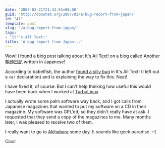 ```yaml
---
date: '2007-03-21T21:43:55+00:00'
guid: 'http://docwhat.org/2007/03/a-bug-report-from-japan/'
id: "41"
template: post
slug: '/a-bug-report-from-japan/'
tags:
- 'It''s All Text!'
title: 'A bug report from Japan...'
---
```


Wow! I found a blog post talking about
[It's All Text!](http://addons.mozilla.org/firefox/4125) on a blog called
[Another 朝顔日記](http://d.hatena.ne.jp/nyama/) written in Japanese!

According to babelfish, the author
[found a silly bug](http://d.hatena.ne.jp/nyama/20070309/1173408162) in It's
All Text! (I left out a `var` declaration) and is explaining the way to fix
this. Neat!

I have fixed it, of course. But I can't help thinking how useful this would
have been back when I worked at
[TurboLinux](https://en.wikipedia.org/wiki/Turbolinux).

I actually wrote some palm software way back, and I got calls from Japanese
magazines that wanted to put my software on a CD in their magazine. My
software was GPL'ed, so they didn't really have at ask. I requested that they
send a copy of the magazines to me. Many months later, I was pleased to
receive two of them.

I really want to go to [Akihabara](http://en.wikipedia.org/wiki/Akihabara)
some day. It sounds like geek paradise. :-)

Ciao!
